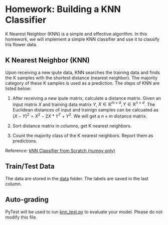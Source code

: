 # Homework: Building a KNN Classifier

K Nearest Neighbor (KNN) is a simple and effective algorithm. In this homework, we will implement a simple KNN classifier and use it to classify Iris flower data. 

## K Nearest Neighbor (KNN)

Upon receiving a new ipute data, KNN searches the training data and finds the K samples with the shortest distance (nearest neighbor). The majority category of these K samples is used as a prediction. The steps of KNN are listed below:

1. After receiving a new ipute matrix, calculate a distance matrix.
   Given an input matrix $X$ and training data matrix $Y$, $X \in \mathbb{R}^{m \times d}, Y \in \mathbb{R}^{n \times d}$. The Euclidean distances of input and trainign samples can be calcuated as $(X - Y)^2=X^2 - 2X*Y^T + Y^2$. We will get a $n \times m$ distance matrix.

2. Sort distance matrix in columns, get K nearest neighbors.

3. Count the majority class of the K nearest neighbors. Report them as predictions.

Reference: [kNN Classifier from Scratch (numpy only)](https://nycdatascience.com/blog/student-works/machine-learning/knn-classifier-from-scratch-numpy-only/) 

## Train/Test Data

The data are stored in the [data](./data) folder. The labels are saved in the last column.

## Auto-grading

PyTest will be used to run [knn_test.py](./knn_test.py) to evaluate your model. Please do not modify this file.
